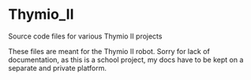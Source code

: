 Thymio_II
=========

Source code files for various Thymio II projects

These files are meant for the Thymio II robot. Sorry for lack of documentation, as this is a school project, my docs have to be kept on a separate and private platform.
